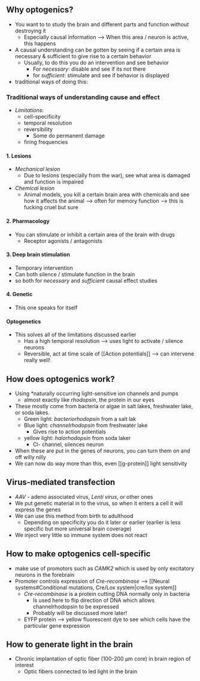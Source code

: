 ## Why optogenics?
- You want to to study the brain and different parts and function *without* destroying it
	- Especially causal information --> When this area / neuron is active, this happens
- A causal understanding can be gotten by seeing if a certain area is necessary & sufficient to give rise to a certain behavior
	- Usually, to do this you do an intervention and see behavior
		- For *necessary*: disable and see if its not there
		- for *sufficient*: stimulate and see if behavior is displayed
- traditional ways of doing this:
### Traditional ways of understanding cause and effect
- *Limitations*:
	- cell-specificity
	- temporal resolution
	- reversibility
		- Some do permanent damage
	- firing frequencies
#### 1. Lesions
- *Mechanical lesion*
	- Due to lesions (especially from the war), see what area is damaged and function is impaired
- *Chemical lesion*
	- Animal models, you kill a certain brain area with chemicals and see how it affects the animal --> often for memory function --> this is fucking cruel but sure
#### 2. Pharmacology
- You can stimulate or inhibit a certain area of the brain with drugs
	- Receptor agonists / antagonists
#### 3. Deep brain stimulation
- Temporary intervention 
- Can both silence / stimulate function in the brain
- so both for *necessary* and *sufficient* causal effect studies
#### 4. Genetic
- This one speaks for itself
#### Optogenetics
- This solves all of the limitations discussed earlier
	- Has a high temporal resolution --> uses light to activate / silence neurons
	- Reversible, act at time scale of [[Action potentials]] --> can intervene really well!
## How does optogenics work?
- Using *naturally occurring light-sensitive ion channels and pumps
	- almost exactly like *rhodopsin*, the protein in our eyes
- These mostly come from bacteria or algae in salt lakes, freshwater lake, or soda lakes.
	- Green light: *bacteriorhodopsin* from a salt lak
	- Blue light: *channelrhodopsin* from freshwater lake
		- Gives rise to action potentials
	- yellow light: *halorhodopsin* from soda laker
		- Cl- channel, silences neuron
- When these are put in the genes of neurons, you can turn them on and off willy nilly
- We can now do way more than this, even [[g-protein]] light sensitivity
## Virus-mediated transfection
- *AAV* - adeno associated virus, *Lenti virus*, or other ones
- We put genetic material in to the virus, so when it enters a cell it will express the genes
- We can use this method from birth to adulthood 
	- Depending on specificity you do it later or earlier (earlier is less specific but more universal brain coverage)
- We inject very little so immune system does not react
## How to make optogenics cell-specific
- make use of promotors such as *CAMK2* which is used by only excitatory neurons in the forebrain
- Promoter controls expression of *Cre-recombinase* --> [[Neural systems#Conditional mutations, Cre/Lox system|cre/lox system]]
	- *Cre-recombinase* is a protein cutting DNA normally only in bacteria
		- Is used here to flip direction of DNA which allows channelrhodopsin to be expressed
		- Probably will be discussed more later!
	- EYFP protein --> yellow fluorescent dye to see which cells have the particular gene expression
## How to generate light in the brain
- Chronic implantation of optic fiber (100-200 µm core) in brain region of interest
	- Optic fibers connected to led light in the brain

